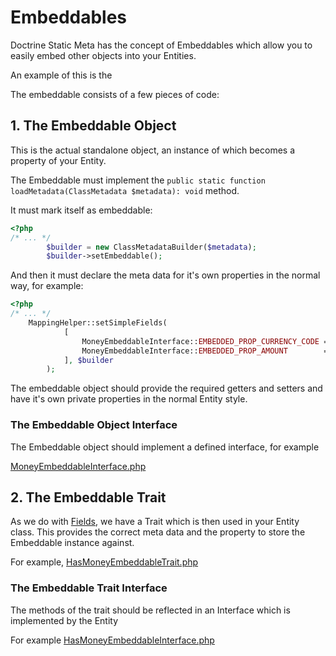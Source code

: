 # Embeddables

Doctrine Static Meta has the concept of Embeddables which allow you to easily embed other objects into your Entities.

An example of this is the [](./../src/Entity/Embeddable/Objects/Financial/MoneyEmbeddable.php)

The embeddable consists of a few pieces of code:

## 1. The Embeddable Object

This is the actual standalone object, an instance of which becomes a property of your Entity.

The Embeddable must implement the `public static function loadMetadata(ClassMetadata $metadata): void` method.

It must mark itself as embeddable:

```php
<?php
/* ... */
        $builder = new ClassMetadataBuilder($metadata);
        $builder->setEmbeddable();
```

And then it must declare the meta data for it's own properties in the normal way, for example:

```php
<?php
/* ... */
    MappingHelper::setSimpleFields(
            [
                MoneyEmbeddableInterface::EMBEDDED_PROP_CURRENCY_CODE => MappingHelper::TYPE_STRING,
                MoneyEmbeddableInterface::EMBEDDED_PROP_AMOUNT        => MappingHelper::TYPE_INTEGER,
            ], $builder
        );
```

The embeddable object should provide the required getters and setters and have it's own private properties in the normal Entity style.

### The Embeddable Object Interface

The Embeddable object should implement a defined interface, for example

[MoneyEmbeddableInterface.php](./../src/Entity/Embeddable/Interfaces/Objects/Financial/MoneyEmbeddableInterface.php)

## 2. The Embeddable Trait

As we do with [Fields](./../src/Entity/Fields), we have a Trait which is then used in your Entity class. This provides the correct meta data and the property to store the Embeddable instance against.

For example, [HasMoneyEmbeddableTrait.php](./../src/Entity/Embeddable/Traits/Financial/HasMoneyEmbeddableTrait.php)

### The Embeddable Trait Interface

The methods of the trait should be reflected in an Interface which is implemented by the Entity

For example [HasMoneyEmbeddableInterface.php](./../src/Entity/Embeddable/Interfaces/Financial/HasMoneyEmbeddableInterface.php)
